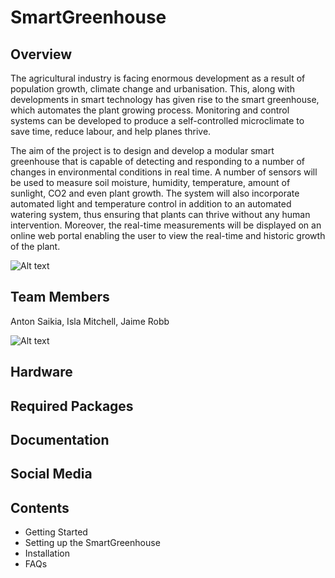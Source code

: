 # SmartGreenhouse

## Overview
The agricultural industry is facing enormous development as a result of population growth, climate change and urbanisation. This, along with developments in smart technology has given rise to the smart greenhouse, which automates the plant growing process. Monitoring and control systems can be developed to produce a self-controlled microclimate to save time, reduce labour, and help planes thrive.

The aim of the project is to design and develop a modular smart greenhouse that is capable of detecting and responding to a number of changes in environmental conditions in real time. A number of sensors will be used to measure soil moisture, humidity, temperature, amount of sunlight, CO2 and even plant growth. The system will also incorporate automated light and temperature control in addition to an automated watering system, thus ensuring that plants can thrive without any human intervention. Moreover, the real-time measurements will be displayed on an online web portal enabling the user to view the real-time and historic growth of the plant.

![Alt text](https://github.com/Team12-UofG/SmartGreenhouse/blob/master/SYSTEM.jpg?raw=true) 

## Team Members
Anton Saikia,
Isla Mitchell,
Jaime Robb

![Alt text](https://github.com/Team12-UofG/SmartGreenhouse/blob/master/MeetTheTeam.png?raw=true)       

## Hardware 

## Required Packages 

## Documentation

## Social Media

## Contents
* Getting Started
* Setting up the SmartGreenhouse
* Installation
* FAQs

